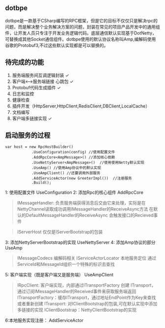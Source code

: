 dotbpe
-------------
dotbpe是一款基于CSharp编写的RPC框架，但是它的目标不仅仅只是解决rpc的问题，而是解决整个业务解决方案的问题，封装在常见的项目产品开发中的通用组件，让开发人员只专注于开发业务逻辑代码。底层通信默认实现基于DotNetty，可替换成其他Socket通信组件。dotbpe使用的默认协议名称叫Amp,编解码使用谷歌的Protobuf3,不过这些默认实现都是可以替换的。

## 待完成的功能
1. 服务端服务间互调逻辑封装 ✓
2. 客户端<-->服务端链接 心跳包 ✓
3. Protobuf代码生成插件 ✓
4. 日志和监控
5. 健康检查
6. 插件开发（HttpServer,HttpClient,RedisClient,DBClient,LocalCache）
7. 文档编写
8. 客户端多链接实现 ✓




## 启动服务的过程

```
var host = new RpcHostBuilder()
            .UseConfiguration(config) //使用配置文件
            .AddRpcCore<AmpMessage>() //添加核心依赖
            .UseNettyServer<AmpMessage>()  //使用使用Netty默认实现
            .UseAmp() //使用Amp协议中的默认实现
            .UseAmpClient() //还要调用外部服务
            .AddServiceActor(new GreeterImpl())  //注册服务
            .Build();
```
1: 使用配置文件 UseConfiguration
2: 添加Rpc的核心组件 AddRpcCore
>IMessageHandler:
>负责服务端获得消息后交由它来处理，实际是在NettyChannel读取成功调用IMessageHandler的ReceiveAsync方法
>在默认的DefaultMessageHandler的ReceiveAsync 会触发接口的Recieved事件

>IServerHost
>仅仅是IServerBootstrap的包装

3: 添加NettyServerBootstrap的实现 UseNettyServer
4: 添加Amp协议的部分 UseAmp
>IMessageCodecs 编解码相关
>IServiceActorLocator 本地服务定位 通过ServiceId和MessageId组织一个特殊的标识去查找


5: 客户端实现（既是客户端又是服务端） UseAmpClient
>IRpcClient: 客户端实现，内部通过ITransportFactory 创建 ITransport，通过订阅IMessageHandler的Received事件来获取服务端返回
>ITransportFactory：缓存ITransport，通过地址EndPoint作为Key来查找或者重新创建
>ITransport: 对IClientBootstrap的包装,可在默认实现中添加多链接的实现
>IClientBootstrap：NettyClientBootstrap的实现

6:本地服务实现注册： AddServiceActor

